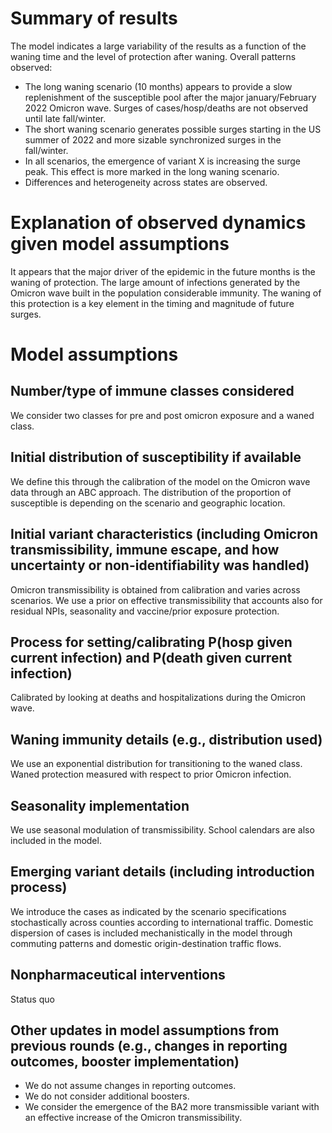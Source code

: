 # Summary of results
The model indicates a large variability of the results as a function of the waning time and the level of protection after waning. Overall patterns observed:
- The long waning scenario (10 months) appears to provide a slow replenishment of the susceptible pool after the major january/February 2022 Omicron wave. Surges of cases/hosp/deaths are not observed until late fall/winter.  
- The short waning scenario generates possible surges starting in the US summer of 2022 and more sizable synchronized surges in the fall/winter. 
- In all scenarios, the emergence of variant X is increasing the surge peak. This effect is more marked in the long waning scenario.
- Differences and heterogeneity across states are observed.  

# Explanation of observed dynamics given model assumptions
It appears that the major driver of the epidemic in the future months is the waning of protection. The large amount of infections generated by the Omicron wave built in the population considerable immunity. The waning of this protection is a key element in the timing and magnitude of future surges.  

# Model assumptions
## Number/type of immune classes considered
We consider two classes for pre and post omicron exposure and a waned class. 


## Initial distribution of susceptibility if available
We define this through the calibration of the model on the Omicron wave data through an ABC approach. The distribution of the proportion of susceptible is depending on the scenario and geographic location.


## Initial variant characteristics (including Omicron transmissibility, immune escape, and how uncertainty or non-identifiability was handled) 
Omicron transmissibility is obtained from calibration and varies across scenarios. We use a prior on effective transmissibility that accounts also for residual NPIs, seasonality and vaccine/prior exposure protection. 

## Process for setting/calibrating P(hosp given current infection) and P(death given current infection)
Calibrated by looking at deaths and hospitalizations during the Omicron wave.

## Waning immunity details (e.g., distribution used)
We use an exponential distribution for transitioning to the waned class. Waned protection measured with respect to prior Omicron infection. 

## Seasonality implementation
We use seasonal modulation of transmissibility. School calendars are also included in the model.

## Emerging variant details (including introduction process)
We introduce the cases as indicated by the scenario specifications stochastically across counties according to international traffic. Domestic dispersion of cases is included mechanistically in the model through commuting patterns and domestic origin-destination traffic flows. 

## Nonpharmaceutical interventions 
Status quo


## Other updates in model assumptions from previous rounds (e.g., changes in reporting outcomes, booster implementation)
- We do not assume changes in reporting outcomes.
- We do not consider additional boosters.
- We consider the emergence of the BA2 more transmissible variant with an effective increase of the Omicron transmissibility.

